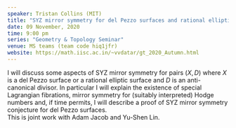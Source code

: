 ```yaml
---
speaker: Tristan Collins (MIT) 
title: "SYZ mirror symmetry for del Pezzo surfaces and rational elliptic surfaces"
date: 09 November, 2020
time: 9:00 pm
series: "Geometry & Topology Seminar"
venue: MS teams (team code hiq1jfr)
website: https://math.iisc.ac.in/~vvdatar/gt_2020_Autumn.html
---
```


I will discuss some aspects of SYZ mirror symmetry for pairs $(X,D)$ where $X$ is a del Pezzo surface or a rational elliptic surface 
and $D$ is an anti-canonical divisor.  In particular I will explain the existence of special Lagrangian fibrations, mirror symmetry 
for (suitably interpreted) Hodge numbers and,  if time permits, I will describe a proof of SYZ mirror symmetry conjecture for del Pezzo surfaces.  
This is joint work with Adam Jacob and Yu-Shen Lin.
